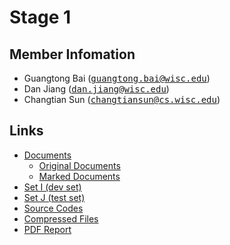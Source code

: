 # Stage 1

## Member Infomation

+ Guangtong Bai (<tt>[guangtong.bai@wisc.edu](mailto:guangtong.bai@wisc.edu)</tt>)
+ Dan Jiang (<tt>[dan.jiang@wisc.edu](mailto:dan.jiang@wisc.edu)</tt>)
+ Changtian Sun (<tt>[changtiansun@cs.wisc.edu](mailto:changtiansun@cs.wisc.edu)</tt>)

## Links

+ [Documents](https://github.com/gtbai/CS839-Data-Science/tree/master/stage1/documents)
    + [Original Documents](https://github.com/gtbai/CS839-Data-Science/tree/master/stage1/documents/original_documents)
    + [Marked Documents](https://github.com/gtbai/CS839-Data-Science/tree/master/stage1/documents/marked_documents)
+ [Set I (dev set)](https://github.com/gtbai/CS839-Data-Science/tree/master/stage1/documents/set_I)
+ [Set J (test set)](https://github.com/gtbai/CS839-Data-Science/tree/master/stage1/documents/set_J)
+ [Source Codes](https://github.com/gtbai/CS839-Data-Science/tree/master/stage1/src)
+ [Compressed Files](https://github.com/gtbai/CS839-Data-Science/blob/master/stage1/compressed_files.zip)
+ [PDF Report](https://github.com/gtbai/CS839-Data-Science/blob/master/stage1/Report.pdf)